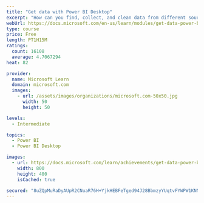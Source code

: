 ```yaml
---
title: "Get data with Power BI Desktop"
excerpt: "How can you find, collect, and clean data from different sources? Power BI is a tool for making sense of your data. You will learn tricks to make data-gathering easier."
webUrl: https://docs.microsoft.com/en-us/learn/modules/get-data-power-bi/
type: course
price: Free
length: PT1H15M
ratings:
  count: 16108
  average: 4.7067294
heat: 82

provider:
  name: Microsoft Learn
  domain: microsoft.com
  images:
    - url: /assets/images/organizations/microsoft.com-50x50.jpg
      width: 50
      height: 50

levels:
  - Intermediate

topics:
  - Power BI
  - Power BI Desktop

images:
  - url: https://docs.microsoft.com/learn/achievements/get-data-power-bi-desktop-social.png
    width: 800
    height: 400
    isCached: true

secured: "8uZQpMuRaDyAUpR2CNuaR76H+YjkHEBFeTged94J28BbmzyYUqtvFYWPW1KNN9h7A5w0fnxpTDz0aTMokEVJJdPMexy86CAysdOQ0XB8CPyjJTZzKERpeDjgpZVWpY8qiu/4fl7A6NHLVwunK6kkRHZEzzW7dmmrQCpQ9ScjGbgh92iUZD+2CCppnkqg36mUMufMuVekHfFpHd4DiPJtkEDKBCI+ZjOkTdrqh6TZJHcaozugapJehjrlxp7MokRo+VOSeWpjMg/eZUMmkYNIHPHeN1ENdo37g6fpMx2Kc51E7zAHvbcMgP9iMZbZcLxwdfyQgX5HUy1EiBmJIzwgpITpUyBFmprpSCD1b03SvGqInojKjPpITB0Qo1xhMOJDbGVj8t300G9Vtfh5BeSWX5vFKYzRDBgBaC7YhyS/er0MYWZeOI7qcp1ntBD7VlFM;bfLtMIGsI1Nc0pCknQlClw=="
---
```


